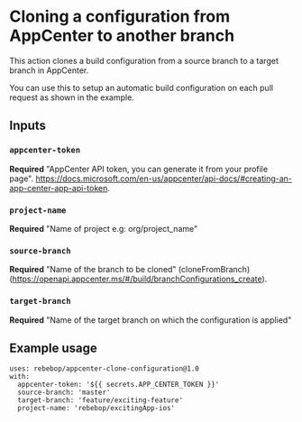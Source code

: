 # Cloning a configuration from AppCenter to another branch

This action clones a build configuration
from a source branch to a target branch in AppCenter.

You can use this to setup an automatic build configuration
on each pull request as shown in the example.

## Inputs

### `appcenter-token`

**Required** "AppCenter API token, you can generate it from your profile page". https://docs.microsoft.com/en-us/appcenter/api-docs/#creating-an-app-center-app-api-token.

### `project-name`

**Required** "Name of project e.g: org/project_name"

### `source-branch`

**Required** "Name of the branch to be cloned" (cloneFromBranch) (https://openapi.appcenter.ms/#/build/branchConfigurations_create).

### `target-branch`

**Required** "Name of the target branch on which the configuration is applied"

## Example usage

```
uses: rebebop/appcenter-clone-configuration@1.0
with:
  appcenter-token: '${{ secrets.APP_CENTER_TOKEN }}'
  source-branch: 'master'
  target-branch: 'feature/exciting-feature'
  project-name: 'rebebop/excitingApp-ios'
```
